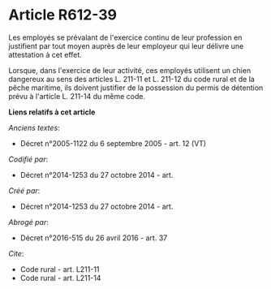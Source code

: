 # Article R612-39

Les employés se prévalant de l'exercice continu de leur profession en justifient par tout moyen auprès de leur employeur qui
leur délivre une attestation à cet effet. 

Lorsque, dans l'exercice de leur activité, ces employés utilisent un chien dangereux au sens des articles L. 211-11 et L.
211-12 du code rural et de la pêche maritime, ils doivent justifier de la possession du permis de détention prévu à l'article
L. 211-14 du même code.

**Liens relatifs à cet article**

_Anciens textes_:

  - Décret n°2005-1122 du 6 septembre 2005 - art. 12 (VT)

_Codifié par_:

  - Décret n°2014-1253 du 27 octobre 2014 - art.

_Créé par_:

  - Décret n°2014-1253 du 27 octobre 2014 - art.

_Abrogé par_:

  - Décret n°2016-515 du 26 avril 2016 - art. 37

_Cite_:

  - Code rural - art. L211-11
  - Code rural - art. L211-14
